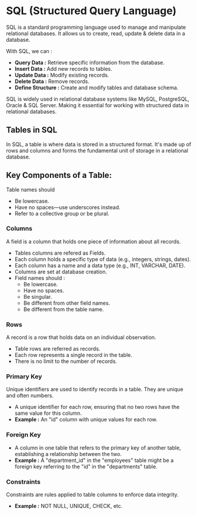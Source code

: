 # SQL (Structured Query Language)
SQL is a standard programming language used to manage and manipulate relational databases. It allows us to create, read, update & delete data in a database.

With SQL, we can :
- **Query Data :** Retrieve specific information from the database.
- **Insert Data :** Add new records to tables.
- **Update Data :** Modify existing records.
- **Delete Data :** Remove records.
- **Define Structure :** Create and modify tables and database schema.

SQL is widely used in relational database systems like MySQL, PostgreSQL, Oracle & SQL Server. Making it essential for working with structured data in relational databases.
## Tables in SQL
In SQL, a table is where data is stored in a structured format. It's made up of rows and columns and forms the fundamental unit of storage in a relational database.
## Key Components of a Table:
Table names should 
- Be lowercase.
- Have no spaces—use underscores instead.
- Refer to a collective group or be plural.
### Columns
A field is a column that holds one piece of information about all records.
- Tables columns are refered as Fields.
- Each column holds a specific type of data (e.g., integers, strings, dates).
- Each column has a name and a data type (e.g., INT, VARCHAR, DATE).
- Columns are set at database creation.
- Field names should :
    - Be lowercase.
    - Have no spaces.
    - Be singular.
    - Be different from other field names.
    - Be different from the table name.
### Rows
A record is a row that holds data on an individual observation.
- Table rows are referred as records.
- Each row represents a single record in the table.
- There is no limit to the number of records.
### Primary Key
Unique identifiers are used to identify records in a table. They are unique and often numbers.
- A unique identifier for each row, ensuring that no two rows have the same value for this column.
- **Example :** An "id" column with unique values for each row.
### Foreign Key
- A column in one table that refers to the primary key of another table, establishing a relationship between the two.
- **Example :** A "department_id" in the "employees" table might be a foreign key referring to the "id" in the "departments" table.
### Constraints
Constraints are rules applied to table columns to enforce data integrity. 
- **Example :** NOT NULL, UNIQUE, CHECK, etc.